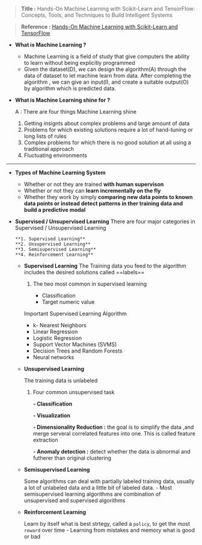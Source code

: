 > **Title :** Hands-On Machine Learning with Scikit-Learn and TensorFlow: Concepts, Tools, and Techniques to Build Intelligent Systems

> **Reference :** [Hands-On Machine Learning with Scikit-Learn and TensorFlow](http://shop.oreilly.com/product/0636920052289.do)


- **What is Machine Learning ?**
  - Machine Learning is a field of study that give computers the ability to learn without being explicitly programmed
  - Given the dataset(D), we can design the algorithm(A) through the data of dataset to let machine learn from data. After completing the algorithm , we can give an input(I), and create a suitable output(O) by algorithm which is predicted data.

- **What is Machine Learning shine for ?**

  A : There are four things Machine Learning shine

  1. Getting insignts about complex problems and large amount of data
  2. Problems for which existing solutions require a lot of hand-tuning or long lists of rules
  3. Complex problems for which there is no good solution at all using a traditional approach
  4. Fluctuating environments

---
- **Types of Machine Learning System**
  - Whether or not they are trained **with human supervison**
  - Whether or not they can **learn incrementally on the fly**
  - Whether they work by simply **comparing new data points to known data points or instead detect patterns in ther training data and build a predictive modal**

- **Supervised / Unsupervised Learning**
  There are four major categories in Supervised / Unsupervised Learning

      **1. Supervised Learning**
      **2. Unsupervised Learning**
      **3. Semisupervised Learning**
      **4. Reinforcement Learning**

    - **Supervised Learning**
     The Training data you feed to the algorithm includes the desired solutions called ==labels==
        1. The two most common in supervised learning

            - Classification
            - Target numeric value

         Important Supervised Learning Algorithm

        -  k- Nearest Neighbors
        -  Linear Regression
        -  Logistic Regression
        -  Support Vector Machines (SVMS)
        -  Decision Trees and Random Forests
        -  Neural networks

    - **Unsupervised Learning**

         The training data is unlabeled

        1. Four common unsupervised task

            **- Classification**

            **- Visualization**

            **- Dimensionality Reduction :** the goal is to simplify the data ,and merge serveral correlated features into one. This is called feature extraction

            **- Anomaly detection :** detect whether the data is abnormal and futherer than original clustering

    - **Semisupervised Learning**

        Some algorithms can deal with partially labeled training data, usually a lot of unlabeled data and a little bit of labeled data.
          - Most semisupervised learning algorithms are combination of unsupervised and supervised algorithms

    - **Reinforcement Learning**

        Learn by itself what is best strtegy, called a `policy`, to get the most `reward` over time
          - Learning from mistakes and memory what is good or bad
